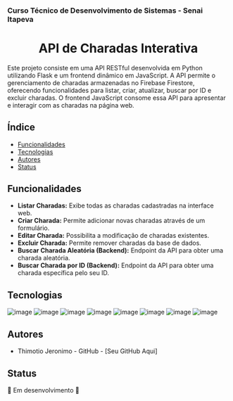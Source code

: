 ### Curso Técnico de Desenvolvimento de Sistemas - Senai Itapeva

<h1 align="center"> API de Charadas Interativa </h1>

Este projeto consiste em uma API RESTful desenvolvida em Python utilizando Flask e um frontend dinâmico em JavaScript. A API permite o gerenciamento de charadas armazenadas no Firebase Firestore, oferecendo funcionalidades para listar, criar, atualizar, buscar por ID e excluir charadas. O frontend JavaScript consome essa API para apresentar e interagir com as charadas na página web.

## Índice
- [Funcionalidades](#funcionalidades)
- [Tecnologias](#tecnologias)
- [Autores](#autores)
- [Status](#status)

## Funcionalidades
- **Listar Charadas:** Exibe todas as charadas cadastradas na interface web.
- **Criar Charada:** Permite adicionar novas charadas através de um formulário.
- **Editar Charada:** Possibilita a modificação de charadas existentes.
- **Excluir Charada:** Permite remover charadas da base de dados.
- **Buscar Charada Aleatória (Backend):** Endpoint da API para obter uma charada aleatória.
- **Buscar Charada por ID (Backend):** Endpoint da API para obter uma charada específica pelo seu ID.

## Tecnologias

![image](https://img.shields.io/badge/Python-3776AB?style=for-the-badge&logo=python&logoColor=white)
![image](https://img.shields.io/badge/Flask-000000?style=for-the-badge&logo=flask&logoColor=white)
![image](https://img.shields.io/badge/Firebase-FFCA28?style=for-the-badge&logo=firebase&logoColor=black)
![image](https://img.shields.io/badge/Flask_CORS-FFF?style=for-the-badge&logoColor=black)
![image](https://img.shields.io/badge/JavaScript-323330?style=for-the-badge&logo=javascript&logoColor=F7DF1E)
![image](https://img.shields.io/badge/HTML5-E34F26?style=for-the-badge&logo=html5&logoColor=white)
![image](https://img.shields.io/badge/CSS3-1572B6?style=for-the-badge&logo=css3&logoColor=white)
![image](https://img.shields.io/badge/dotenv-green?style=for-the-badge&logoColor=white)

## Autores
- Thimotio Jeronimo - GitHub - [Seu GitHub Aqui]

## Status
:construction: Em desenvolvimento :construction: